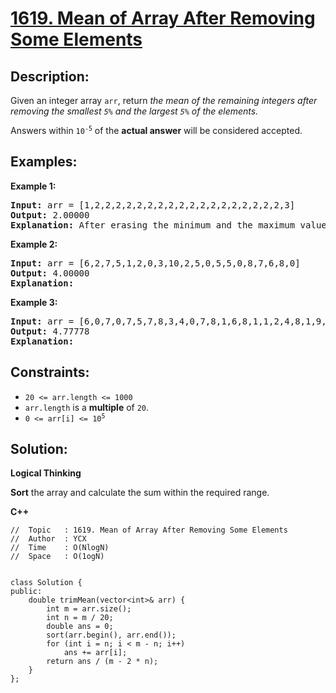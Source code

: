 # [1619. Mean of Array After Removing Some Elements](https://leetcode.com/problems/mean-of-array-after-removing-some-elements/)


## Description:

<p>Given an integer array <code>arr</code>, return <em>the mean of the remaining integers after removing the smallest <code>5%</code> and the largest <code>5%</code> of the elements.</em></p>

<p>Answers within <code>10<sup>-5</sup></code> of the <strong>actual answer</strong> will be considered accepted.</p>


## Examples:

<strong>Example 1:</strong>
<pre>
<strong>Input:</strong> arr = [1,2,2,2,2,2,2,2,2,2,2,2,2,2,2,2,2,2,2,3]
<strong>Output:</strong> 2.00000
<strong>Explanation:</strong> After erasing the minimum and the maximum values of this array, all elements are equal to 2, so the mean is 2.
</pre>

<strong>Example 2:</strong>
<pre>
<strong>Input:</strong> arr = [6,2,7,5,1,2,0,3,10,2,5,0,5,5,0,8,7,6,8,0]
<strong>Output:</strong> 4.00000
<strong>Explanation:</strong>
</pre>

<strong>Example 3:</strong>
<pre>
<strong>Input:</strong> arr = [6,0,7,0,7,5,7,8,3,4,0,7,8,1,6,8,1,1,2,4,8,1,9,5,4,3,8,5,10,8,6,6,1,0,6,10,8,2,3,4]
<strong>Output:</strong> 4.77778
<strong>Explanation:</strong> 
</pre>


## Constraints:

<ul>
    <li><code>20 &lt;= arr.length &lt;= 1000</code></li>
    <li><code>arr.length</code> is a <strong>multiple</strong> of <code>20</code>.</li>
    <li><code>0 &lt;= arr[i] &lt;= 10<sup>5</sup></code></li>
</ul>


## Solution:

<strong>Logical Thinking</strong>
<p><strong>Sort</strong> the array and calculate the sum within the required range.</p>


<strong>C++</strong>

```
//  Topic   : 1619. Mean of Array After Removing Some Elements
//  Author  : YCX
//  Time    : O(NlogN)
//  Space   : O(1ogN)


class Solution {
public:
    double trimMean(vector<int>& arr) {
        int m = arr.size();
        int n = m / 20;
        double ans = 0;
        sort(arr.begin(), arr.end());
        for (int i = n; i < m - n; i++)
            ans += arr[i];
        return ans / (m - 2 * n);
    }
};
```
